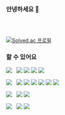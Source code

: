 ### 안녕하세요 👋

<br />
<br />

[![Solved.ac
프로필](http://mazassumnida.wtf/api/mini/generate_badge?boj=akzm9999)](https://solved.ac/akzm9999)

### 할 수 있어요

<p>
  <img src="https://img.shields.io/badge/언어-darkgray?style=flat" />
  &nbsp;
  <img src="https://img.shields.io/badge/JavaScript-F7DF1E?style=flat-square&logo=javascript&logoColor=black" />
  <img src="https://img.shields.io/badge/Typescript-3178C6?style=flat-square&logo=Typescript&logoColor=white" />
  <img src="https://img.shields.io/badge/kotlin-%237F52FF?style=flat-square&logo=kotlin&logoColor=white" />
  <img src="https://img.shields.io/badge/C/C++-00599C?style=flat-square&logo=C%2B%2B&logoColor=white" />
</p>
<p>
  <img src="https://img.shields.io/badge/웹 프런트엔드-darkgray?style=flat" />
  &nbsp;
  <img src="https://img.shields.io/badge/React-61DAFB?style=flat-square&logo=React&logoColor=black" />
  <img src="https://img.shields.io/badge/Next.js-000000?style=flat-square&logo=Next.js&logoColor=white" />
  <img src="https://img.shields.io/badge/Sass-CC6699?style=flat-square&logo=Sass&logoColor=white" />
  <img src="https://img.shields.io/badge/Tailwind%20CSS-06B6D4?style=flat-square&logo=Tailwind%20CSS&logoColor=white" />
  <img src="https://img.shields.io/badge/-jest-%23C21325?style=flat-square&logo=jest&logoColor=white" />
  <img src="https://img.shields.io/badge/zustand-2557c5?style=flat-square" />
</p>
<p>
  <img src="https://img.shields.io/badge/웹 백엔드-darkgray?style=flat" />
  &nbsp;
  <img src="https://img.shields.io/badge/Node.js-339933?style=flat-square&logo=Node.js&logoColor=white" />
  <img src="https://img.shields.io/badge/nestjs-%23E0234E?style=flat-square&logo=nestjs&logoColor=white" />
</p>
<p>
  <img src="https://img.shields.io/badge/모바일 (안드로이드)-darkgray?style=flat" />
  &nbsp;
  <img src="https://img.shields.io/badge/Android/XML-3DDC84?style=flat-square&logo=android&logoColor=white" />
  <img src="https://img.shields.io/badge/Jetpack Compose-4285F4?style=flat-square&logo=jetpack-compose&logoColor=white" />
</p>



